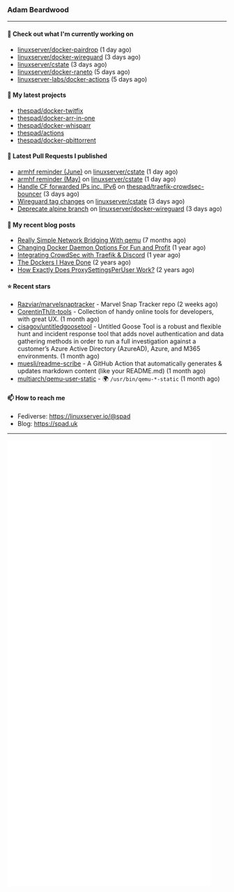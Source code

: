 ### Adam Beardwood
---
#### 👷 Check out what I'm currently working on

- [linuxserver/docker-pairdrop](https://github.com/linuxserver/docker-pairdrop) (1 day ago)
- [linuxserver/docker-wireguard](https://github.com/linuxserver/docker-wireguard) (3 days ago)
- [linuxserver/cstate](https://github.com/linuxserver/cstate) (3 days ago)
- [linuxserver/docker-raneto](https://github.com/linuxserver/docker-raneto) (5 days ago)
- [linuxserver-labs/docker-actions](https://github.com/linuxserver-labs/docker-actions) (5 days ago)

#### 🌱 My latest projects

- [thespad/docker-twitfix](https://github.com/thespad/docker-twitfix)
- [thespad/docker-arr-in-one](https://github.com/thespad/docker-arr-in-one)
- [thespad/docker-whisparr](https://github.com/thespad/docker-whisparr)
- [thespad/actions](https://github.com/thespad/actions)
- [thespad/docker-qbittorrent](https://github.com/thespad/docker-qbittorrent)

#### 🔨 Latest Pull Requests I published

- [armhf reminder (June)](https://github.com/linuxserver/cstate/pull/157) on [linuxserver/cstate](https://github.com/linuxserver/cstate) (1 day ago)
- [armhf reminder (May)](https://github.com/linuxserver/cstate/pull/156) on [linuxserver/cstate](https://github.com/linuxserver/cstate) (1 day ago)
- [Handle CF forwarded IPs inc. IPv6](https://github.com/thespad/traefik-crowdsec-bouncer/pull/2) on [thespad/traefik-crowdsec-bouncer](https://github.com/thespad/traefik-crowdsec-bouncer) (3 days ago)
- [Wireguard tag changes](https://github.com/linuxserver/cstate/pull/155) on [linuxserver/cstate](https://github.com/linuxserver/cstate) (3 days ago)
- [Deprecate alpine branch](https://github.com/linuxserver/docker-wireguard/pull/261) on [linuxserver/docker-wireguard](https://github.com/linuxserver/docker-wireguard) (3 days ago)

#### 📜 My recent blog posts

- [Really Simple Network Bridging With qemu](https://spad.uk/really-simple-network-bridging-with-qemu/) (7 months ago)
- [Changing Docker Daemon Options For Fun and Profit](https://spad.uk/changing-docker-daemon-options-for-fun-and-profit/) (1 year ago)
- [Integrating CrowdSec with Traefik &amp; Discord](https://spad.uk/integrating-crowdsec-with-traefik-discord/) (1 year ago)
- [The Dockers I Have Done](https://spad.uk/the-dockers-ive-done/) (2 years ago)
- [How Exactly Does ProxySettingsPerUser Work?](https://spad.uk/how-does-proxysettingsperuser-work/) (2 years ago)

#### ⭐ Recent stars

- [Razviar/marvelsnaptracker](https://github.com/Razviar/marvelsnaptracker) - Marvel Snap Tracker repo (2 weeks ago)
- [CorentinTh/it-tools](https://github.com/CorentinTh/it-tools) - Collection of handy online tools for developers, with great UX.  (1 month ago)
- [cisagov/untitledgoosetool](https://github.com/cisagov/untitledgoosetool) - Untitled Goose Tool is a robust and flexible hunt and incident response tool that adds novel authentication and data gathering methods in order to run a full investigation against a customer’s Azure Active Directory (AzureAD), Azure, and M365 environments. (1 month ago)
- [muesli/readme-scribe](https://github.com/muesli/readme-scribe) - A GitHub Action that automatically generates &amp; updates markdown content (like your README.md) (1 month ago)
- [multiarch/qemu-user-static](https://github.com/multiarch/qemu-user-static) - :earth_africa: `/usr/bin/qemu-*-static` (1 month ago)

#### 📫 How to reach me
- Fediverse: https://linuxserver.io/@spad
- Blog: https://spad.uk
---
<img src="https://raw.githubusercontent.com/thespad/thespad/main/github-metrics.svg">
